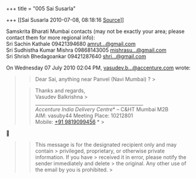 +++
title = "005 Sai Susarla"

+++
[[Sai Susarla	2010-07-08, 08:18:16 [Source](https://groups.google.com/g/samskrita/c/hjxiZE-q9XM)]]



Samskrita Bharati Mumbai contacts (may not be exactly your area; please contact them for more regional info):  
Sri Sachin Kathale 09421394680 [amrut...@gmail.com]()  
Sri Sudhistha Kumar Mishra 09868143005 [mishrasu...@gmail.com]()  
Sri Shrish Bhedagoankar 09421287640 [shri...@gmail.com]()  
  
  
On Wednesday 07 July 2010 02:04 PM, [vasudev.b...@accenture.com]() wrote:

> 
> > Dear Sai, anything near Panvel (Navi Mumbai) ? >
> 
> > 
> > Thanks and regards,  
> Vasudev Balkrishna >
> \_\_\_\_\_\_\_\_\_\_\_\_\_\_\_\_\_\_\_\_\_\_\_\_\_\_\_\_\_\_\_\_\_\_\_\_\_\_\_\_\_\_\_\_\_\_  
> *Accenture India Delivery Centre** – C&HT Mumbai M2B  
> AIM: vasuby44 Meeting Place: 10212801  
> Mobile: [+91 9819099456](tel:+91%2098190%2099456) * >
> 
> > 



> 
> > 
> > 
> > This message is for the designated recipient only and may contain > privileged, proprietary, or otherwise private information. If you have > received it in error, please notify the sender immediately and delete > the original. Any other use of the email by you is prohibited. >
> 

